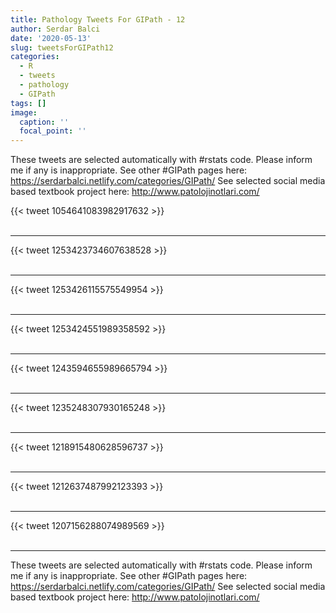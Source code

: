 ```yaml
---
title: Pathology Tweets For GIPath - 12
author: Serdar Balci
date: '2020-05-13'
slug: tweetsForGIPath12
categories:
  - R
  - tweets
  - pathology
  - GIPath
tags: []
image:
  caption: ''
  focal_point: ''
---
```



These tweets are selected automatically with #rstats code. Please inform me if any is inappropriate.
See other #GIPath pages here: https://serdarbalci.netlify.com/categories/GIPath/ 
See selected social media based textbook project here: http://www.patolojinotlari.com/

{{< tweet 1054641083982917632 >}}
<br>
<br>
<hr>
{{< tweet 1253423734607638528 >}}
<br>
<br>
<hr>
{{< tweet 1253426115575549954 >}}
<br>
<br>
<hr>
{{< tweet 1253424551989358592 >}}
<br>
<br>
<hr>
{{< tweet 1243594655989665794 >}}
<br>
<br>
<hr>
{{< tweet 1235248307930165248 >}}
<br>
<br>
<hr>
{{< tweet 1218915480628596737 >}}
<br>
<br>
<hr>
{{< tweet 1212637487992123393 >}}
<br>
<br>
<hr>
{{< tweet 1207156288074989569 >}}
<br>
<br>
<hr>


These tweets are selected automatically with #rstats code. Please inform me if any is inappropriate.
See other #GIPath pages here: https://serdarbalci.netlify.com/categories/GIPath/ 
See selected social media based textbook project here: http://www.patolojinotlari.com/
